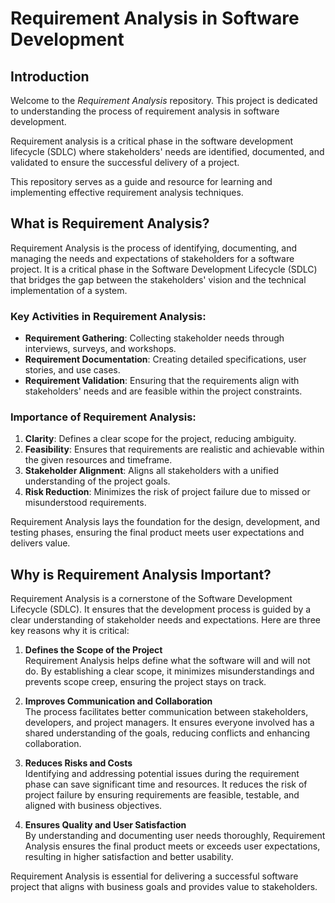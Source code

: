 # Requirement Analysis in Software Development

## Introduction

Welcome to the *Requirement Analysis* repository. This project is dedicated to understanding the process of requirement analysis in software development.

Requirement analysis is a critical phase in the software development lifecycle (SDLC) where stakeholders' needs are identified, documented, and validated to ensure the successful delivery of a project.

This repository serves as a guide and resource for learning and implementing effective requirement analysis techniques.

## What is Requirement Analysis?

Requirement Analysis is the process of identifying, documenting, and managing the needs and expectations of stakeholders for a software project. It is a critical phase in the Software Development Lifecycle (SDLC) that bridges the gap between the stakeholders' vision and the technical implementation of a system.

### Key Activities in Requirement Analysis:
- **Requirement Gathering**: Collecting stakeholder needs through interviews, surveys, and workshops.
- **Requirement Documentation**: Creating detailed specifications, user stories, and use cases.
- **Requirement Validation**: Ensuring that the requirements align with stakeholders' needs and are feasible within the project constraints.

### Importance of Requirement Analysis:
1. **Clarity**: Defines a clear scope for the project, reducing ambiguity.
2. **Feasibility**: Ensures that requirements are realistic and achievable within the given resources and timeframe.
3. **Stakeholder Alignment**: Aligns all stakeholders with a unified understanding of the project goals.
4. **Risk Reduction**: Minimizes the risk of project failure due to missed or misunderstood requirements.

Requirement Analysis lays the foundation for the design, development, and testing phases, ensuring the final product meets user expectations and delivers value.

## Why is Requirement Analysis Important?

Requirement Analysis is a cornerstone of the Software Development Lifecycle (SDLC). It ensures that the development process is guided by a clear understanding of stakeholder needs and expectations. Here are three key reasons why it is critical:

1. **Defines the Scope of the Project**  
   Requirement Analysis helps define what the software will and will not do. By establishing a clear scope, it minimizes misunderstandings and prevents scope creep, ensuring the project stays on track.

2. **Improves Communication and Collaboration**  
   The process facilitates better communication between stakeholders, developers, and project managers. It ensures everyone involved has a shared understanding of the goals, reducing conflicts and enhancing collaboration.

3. **Reduces Risks and Costs**  
   Identifying and addressing potential issues during the requirement phase can save significant time and resources. It reduces the risk of project failure by ensuring requirements are feasible, testable, and aligned with business objectives.

4. **Ensures Quality and User Satisfaction**  
   By understanding and documenting user needs thoroughly, Requirement Analysis ensures the final product meets or exceeds user expectations, resulting in higher satisfaction and better usability.

Requirement Analysis is essential for delivering a successful software project that aligns with business goals and provides value to stakeholders.